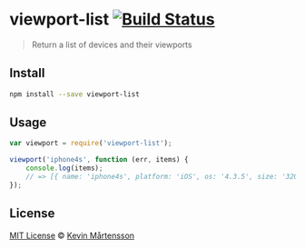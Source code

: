 # viewport-list [![Build Status](https://travis-ci.org/kevva/viewport-list.png?branch=master)](http://travis-ci.org/kevva/viewport-list)

> Return a list of devices and their viewports

## Install

```bash
npm install --save viewport-list
```

## Usage

```js
var viewport = require('viewport-list');

viewport('iphone4s', function (err, items) {
    console.log(items);
    // => [{ name: 'iphone4s', platform: 'iOS', os: '4.3.5', size: '320x480', release: '2011-10' }]
});
```

## License

[MIT License](http://en.wikipedia.org/wiki/MIT_License) © [Kevin Mårtensson](https://github.com/kevva)
